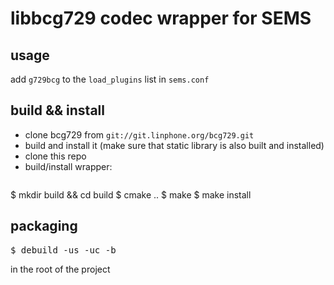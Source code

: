 # libbcg729 codec wrapper for SEMS


## usage

add `g729bcg` to the `load_plugins` list in `sems.conf`

## build && install

* clone bcg729 from `git://git.linphone.org/bcg729.git`
* build and install it (make sure that static library is also built and installed)
* clone this repo 
* build/install wrapper:
  <pre>
$ mkdir build && cd build
$ cmake ..
$ make
$ make install
  </pre>

## packaging

<pre>
$ debuild -us -uc -b
</pre>
in the root of the project
